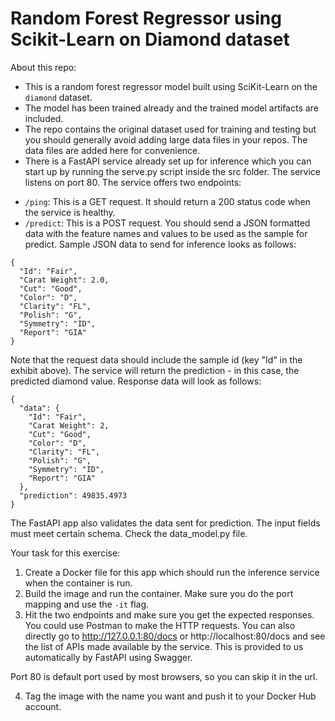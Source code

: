 # Random Forest Regressor using Scikit-Learn on Diamond dataset

About this repo:

- This is a random forest regressor model built using SciKit-Learn on the `diamond` dataset.
- The model has been trained already and the trained model artifacts are included.
- The repo contains the original dataset used for training and testing but you should generally avoid adding large data files in your repos. The data files are added here for convenience.
- There is a FastAPI service already set up for inference which you can start up by running the serve.py script inside the src folder. The service listens on port 80. The service offers two endpoints:

* `/ping`: This is a GET request. It should return a 200 status code when the service is healthy.
* `/predict`: This is a POST request. You should send a JSON formatted data with the feature names and values to be used as the sample for predict. Sample JSON data to send for inference looks as follows:

```
{
  "Id": "Fair",
  "Carat Weight": 2.0,
  "Cut": "Good",
  "Color": "D",
  "Clarity": "FL",
  "Polish": "G",
  "Symmetry": "ID",
  "Report": "GIA"
}
```

Note that the request data should include the sample id (key "Id" in the exhibit above). The service will return the prediction - in this case, the predicted diamond value. Response data will look as follows:

```
{
  "data": {
    "Id": "Fair",
    "Carat Weight": 2,
    "Cut": "Good",
    "Color": "D",
    "Clarity": "FL",
    "Polish": "G",
    "Symmetry": "ID",
    "Report": "GIA"
  },
  "prediction": 49835.4973
}
```

The FastAPI app also validates the data sent for prediction. The input fields must meet certain schema. Check the data_model.py file.

Your task for this exercise:

1. Create a Docker file for this app which should run the inference service when the container is run.
2. Build the image and run the container. Make sure you do the port mapping and use the `-it` flag.
3. Hit the two endpoints and make sure you get the expected responses.  
   You could use Postman to make the HTTP requests. You can also directly go to http://127.0.0.1:80/docs or http://localhost:80/docs and see the list of APIs made available by the service. This is provided to us automatically by FastAPI using Swagger.

Port 80 is default port used by most browsers, so you can skip it in the url.

4. Tag the image with the name you want and push it to your Docker Hub account.
